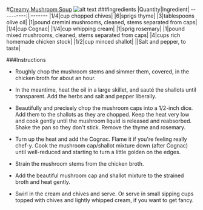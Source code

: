 #[Creamy Mushroom Soup](http://food52.com/recipes/923-creamy-mushroom-soup)
![alt text](https://images.food52.com/KxfALfDPb88QuY4GUBScfu5MUlU=/753x502/9733d4f8-d809-4e0c-945d-c13d95e22680--2016-0218_creamy-mushroom-soup_mark-weinberg_050.jpg)
###Ingredients
|Quantity|Ingredient|
----------:|:-------
|1/4|cup chopped chives|
|6|sprigs thyme|
|3|tablespoons olive oil|
|1|pound cremini mushrooms, cleaned, stems separated from caps|
|1/4|cup Cognac|
|1/4|cup whipping cream|
|1|sprig rosemary|
|1|pound mixed mushrooms, cleaned, stems separated from caps|
|4|cups rich homemade chicken stock|
|1/2|cup minced shallot|
||Salt and pepper, to taste|

###Instructions

* Roughly chop the mushroom stems and simmer them, covered, in the chicken broth for about an hour.

* In the meantime, heat the oil in a large skillet, and sauté the shallots until transparent. Add the herbs and salt and pepper liberally.

* Beautifully and precisely chop the mushroom caps into a 1/2-inch dice. Add them to the shallots as they are chopped. Keep the heat very low and cook gently until the mushroom liquid is released and reabsorbed. Shake the pan so they don't stick. Remove the thyme and rosemary.

* Turn up the heat and add the Cognac. Flame it if you're feeling really chef-y. Cook the mushroom cap/shallot mixture down (after Cognac) until well-reduced and starting to turn a little golden on the edges.

* Strain the mushroom stems from the chicken broth.

* Add the beautiful mushroom cap and shallot mixture to the strained broth and heat gently.

* Swirl in the cream and chives and serve. Or serve in small sipping cups topped with chives and lightly whipped cream, if you want to get fancy.